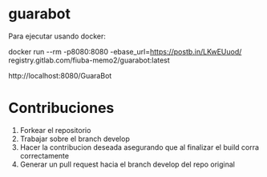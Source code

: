 # guarabot

Para ejecutar usando docker:

docker run --rm -p8080:8080 -ebase_url=https://postb.in/LKwEUuod/ registry.gitlab.com/fiuba-memo2/guarabot:latest

http://localhost:8080/GuaraBot

# Contribuciones

1. Forkear el repositorio
2. Trabajar sobre el branch develop
3. Hacer la contribucion deseada asegurando que al finalizar el build corra correctamente
4. Generar un pull request hacia el branch develop del repo original